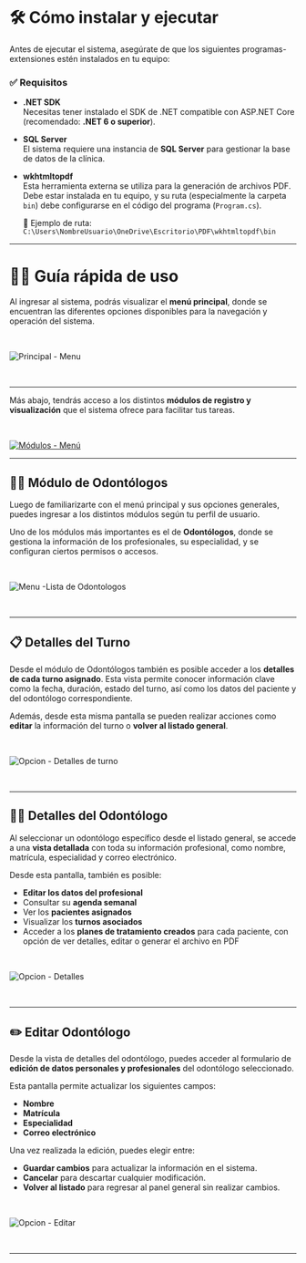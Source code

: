 # 🛠️ Cómo instalar y ejecutar

Antes de ejecutar el sistema, asegúrate de que los siguientes programas-extensiones estén instalados en tu equipo:

### ✅ Requisitos

- **.NET SDK**  
  Necesitas tener instalado el SDK de .NET compatible con ASP.NET Core (recomendado: **.NET 6 o superior**).

- **SQL Server**  
  El sistema requiere una instancia de **SQL Server** para gestionar la base de datos de la clínica.

- **wkhtmltopdf**  
  Esta herramienta externa se utiliza para la generación de archivos PDF.  
  Debe estar instalada en tu equipo, y su ruta (especialmente la carpeta `bin`) debe configurarse en el código del programa (`Program.cs`).

  📁 Ejemplo de ruta:  
  `C:\Users\NombreUsuario\OneDrive\Escritorio\PDF\wkhtmltopdf\bin`

---
# 👨‍💻 Guía rápida de uso
Al ingresar al sistema, podrás visualizar el **menú principal**, donde se encuentran las diferentes opciones disponibles para la navegación y operación del sistema.

&nbsp;

![Principal - Menu](https://github.com/user-attachments/assets/c35d7592-796c-4bbd-93a3-786a43ae022a)

&nbsp;

---

Más abajo, tendrás acceso a los distintos **módulos de registro y visualización** que el sistema ofrece para facilitar tus tareas.

&nbsp;

[![Módulos - Menú](https://github.com/user-attachments/assets/c69c61db-4080-428a-9a1d-103af3d85e87)](https://github.com/user-attachments/assets/c69c61db-4080-428a-9a1d-103af3d85e87)

---

## 🧑‍⚕️ Módulo de Odontólogos

Luego de familiarizarte con el menú principal y sus opciones generales, puedes ingresar a los distintos módulos según tu perfil de usuario.

Uno de los módulos más importantes es el de **Odontólogos**, donde se gestiona la información de los profesionales, su especialidad, y se configuran ciertos permisos o accesos.

&nbsp;

![Menu -Lista de Odontologos](https://github.com/user-attachments/assets/cc1ca9e8-049b-4203-b738-e9837cd8c668)

&nbsp;

---
## 📋 Detalles del Turno

Desde el módulo de Odontólogos también es posible acceder a los **detalles de cada turno asignado**. Esta vista permite conocer información clave como la fecha, duración, estado del turno, así como los datos del paciente y del odontólogo correspondiente.

Además, desde esta misma pantalla se pueden realizar acciones como **editar** la información del turno o **volver al listado general**.

&nbsp;

![Opcion - Detalles de turno](https://github.com/user-attachments/assets/f6e511ab-0370-4908-9513-fc105d7bdba9)

&nbsp;

---

## 🧑‍⚕️ Detalles del Odontólogo

Al seleccionar un odontólogo específico desde el listado general, se accede a una **vista detallada** con toda su información profesional, como nombre, matrícula, especialidad y correo electrónico.

Desde esta pantalla, también es posible:

- **Editar los datos del profesional**
- Consultar su **agenda semanal**
- Ver los **pacientes asignados**
- Visualizar los **turnos asociados**
- Acceder a los **planes de tratamiento creados** para cada paciente, con opción de ver detalles, editar o generar el archivo en PDF

&nbsp;

![Opcion - Detalles](https://github.com/user-attachments/assets/3f91e2b5-5d8b-4099-8e73-2a136a4e7c5d)

&nbsp;

---

## ✏️ Editar Odontólogo

Desde la vista de detalles del odontólogo, puedes acceder al formulario de **edición de datos personales y profesionales** del odontólogo seleccionado.

Esta pantalla permite actualizar los siguientes campos:

- **Nombre**
- **Matrícula**
- **Especialidad**
- **Correo electrónico**

Una vez realizada la edición, puedes elegir entre:

- **Guardar cambios** para actualizar la información en el sistema.
- **Cancelar** para descartar cualquier modificación.
- **Volver al listado** para regresar al panel general sin realizar cambios.

&nbsp;

![Opcion - Editar](https://github.com/user-attachments/assets/7b1a1afb-1a32-47e5-b77e-e60cae7d26f2)

&nbsp;

---





